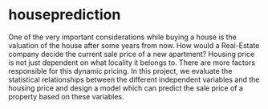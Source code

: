 # houseprediction
One of the very important considerations while buying a house is the valuation of the house after some years from now. How would a Real-Estate company decide the current sale price of a new apartment? Housing price is not just dependent on what locality it belongs to. There are more factors responsible for this dynamic pricing. In this project, we evaluate the statistical relationships between the different independent variables and the housing price and design a model which can predict the sale price of a property based on these variables.
